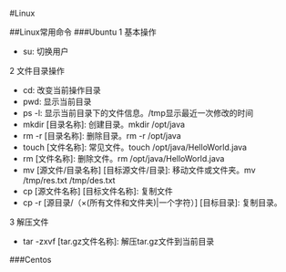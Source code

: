 #Linux

##Linux常用命令
###Ubuntu
1 基本操作
- su: 切换用户

2 文件目录操作
- cd: 改变当前操作目录
- pwd: 显示当前目录
- ps -l: 显示当前目录下的文件信息。/tmp显示最近一次修改的时间
- mkdir [目录名称]: 创建目录。mkdir /opt/java
- rm -r [目录名称]: 删除目录。rm -r /opt/java
- touch [文件名称]: 常见文件。touch /opt/java/HelloWorld.java
- rm [文件名称]: 删除文件。rm /opt/java/HelloWorld.java
- mv [源文件/目录名称] [目标源文件/目录]: 移动文件或文件夹。mv /tmp/res.txt /tmp/des.txt
- cp [源文件名称] [目标文件名称]: 复制文件
- cp -r [源目录/（×(所有文件和文件夹)|一个字符）] [目标目录]: 复制目录。

3 解压文件
- tar -zxvf [tar.gz文件名称]: 解压tar.gz文件到当前目录

###Centos

